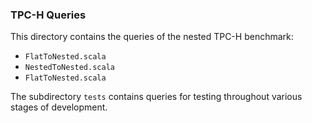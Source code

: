 ### TPC-H Queries

This directory contains the queries of the nested TPC-H benchmark: 
* `FlatToNested.scala`
* `NestedToNested.scala`
* `FlatToNested.scala` 

The subdirectory `tests` contains queries for testing throughout 
various stages of development. 